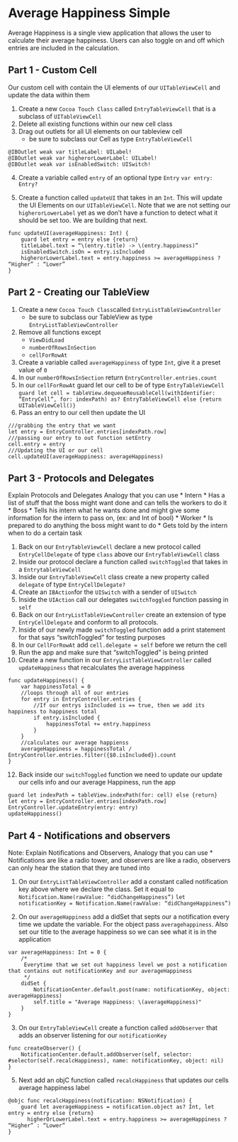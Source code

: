 # Average Happiness Simple
Average Happiness is a single view application that allows the user  to calculate their average happiness. Users can also toggle on and off which entries are included in the calculation.

## Part 1 - Custom Cell
Our custom cell with contain the UI elements of  our `UITableViewCell` and update the data within them

1. Create a new `Cocoa Touch Class` called `EntryTableViewCell`  that is a subclass of `UITableViewCell`
2. Delete all existing functions within our new cell class
3. Drag out outlets for all UI elements on our tableview cell
    * be sure to subclass our Cell as type `EntryTableViewCell`
```
@IBOutlet weak var titleLabel: UILabel!
@IBOutlet weak var higherorLowerLabel: UILabel!
@IBOutlet weak var isEnabledSwitch: UISwitch!
```

4. Create a variable called `entry` of an optional type `Entry`
`var entry: Entry?`

7. Create a function called `updateUI` that takes in an `Int`. This will update the UI Elements on our `UITableViewCell`. Note that we are not setting our `higherorLowerLabel` yet as we don’t  have a function to detect what it should be set too. We are building that next.
```
func updateUI(averageHappiness: Int) {
    guard let entry = entry else {return}
    titleLabel.text = “\(entry.title) -> \(entry.happiness)”
    isEnabledSwitch.isOn = entry.isIncluded
    higherorLowerLabel.text = entry.happiness >= averageHappiness ? “Higher” : “Lower”
}
```

## Part 2 - Creating our TableView
1. Create a new `Cocoa Touch Class`called `EntryListTableViewController`
    * be sure to subclass our TableView as type `EntryListTableViewController`
2. Remove all functions except
    * `ViewDidLoad`
    * `numberOfRowsInSection`
    * `cellForRowAt`
4. Create a variable called `averageHappiness` of type `Int`, give it a preset value of `0`
5. In our `numberOfRowsInSection` return `EntryController.entries.count`
6. In our `cellForRowAt` guard let our cell to be of type `EntryTableViewCell`
`guard let cell = tableView.dequeueReusableCell(withIdentifier: “EntryCell”, for: indexPath) as? EntryTableViewCell else {return UITableViewCell()}`
7. Pass an entry to our cell then update the UI
```
///grabbing the entry that we want
let entry = EntryController.entries[indexPath.row]
///passing our entry to out function setEntry
cell.entry = entry
///Updating the UI or our cell
cell.updateUI(averageHappiness: averageHappiness)
```

## Part 3 - Protocols and Delegates
Explain Protocols and Delegates
Analogy that you can use
    * Intern
        * Has a list of stuff that the boss might want done and can tells the workers to do it
    * Boss
        * Tells his intern what he wants done and might give some information for the intern to pass on,  (ex: and Int of bool)
    * Worker
        * Is prepared to do anything the boss might want to do
        * Gets told by the intern when to  do a certain task
1. Back on our `EntryTableViewCell` declare a new protocol called `EntryCellDelegate` of type `class` above our `EntryTableViewCell` class
2. Inside our protocol declare a function called `switchToggled` that takes in a `EntrytableViewCell`
3. Inside our `EntryTableViewCell` class create a new property called `delegate` of type `EntryCellDelegate?`
4. Create an `IBAction`for the `UISwitch` with a sender of `UISwitch`
5. Inside the `UIAction` call our delegates `switchToggled` function passing in `self`
6. Back on our `EntryListTableViewController` create an extension of type `EntryCellDelegate` and conform to all protocols.
7. Inside of our newly made `switchToggled` function add a print statement for that says “switchToggled” for testing purposes
8. In our `CellForRowAt` add `cell.delegate = self` before we return the cell
9. Run the app and make sure that “switchToggled” is being printed
10. Create a new function in our `EntryListTableViewController` called `updateHappiness` that recalculates the average happiness
```
func updateHappiness() {
    var happinessTotal = 0
    //loops through all of our entries
    for entry in EntryController.entries {
        //If our entrys isIncluded is == true, then we add its happiness to happiness total
        if entry.isIncluded {
            happinessTotal += entry.happiness
        }
    }
    //calculates our average happienss
    averageHappiness = happinessTotal / EntryController.entries.filter({$0.isIncluded}).count
}
```

12. Back inside our `switchToggled` function we need to update our update our cells info and our average Happiness, run the app
```
guard let indexPath = tableView.indexPath(for: cell) else {return}
let entry = EntryController.entries[indexPath.row]
EntryController.updateEntry(entry: entry)
updateHappiness()
```

## Part 4 - Notifications and observers
Note: Explain Notifications and Observers, Analogy that you can use
    * Notifications are like a radio tower, and observers are like a radio, observers can only hear the station that they are tuned into

1. On our `EntryListTableViewController` add a constant called notification key above where we declare the class. Set it equal to `Notification.Name(rawValue: “didChangeHappiness”)`
`let notificationKey = Notification.Name(rawValue: “didChangeHappiness”)`

2. On our `averageHappiness` add a didSet that septs our a notification every time we update the variable. For the object pass `averagehappiness`. Also set our title to the average happiness so we can see what it is in the application
```
var averageHappiness: Int = 0 {
    /*
     Everytime that we set out happiness level we post a notification that contains out notificationKey and our averageHappiness
     */
    didSet {
        NotificationCenter.default.post(name: notificationKey, object: averageHappiness)
        self.title = "Average Happiness: \(averageHappiness)"
    }
}
```

3. On our `EntryTableViewCell` create a function called `addObserver` that adds an observer listening for our `notificationKey`
```
func createObserver() {
    NotificationCenter.default.addObserver(self, selector:
#selector(self.recalcHappiness), name: notificationKey, object: nil)
}
```
5. Next add an objC function called `recalcHappiness` that  updates our cells average happiness label
```
@objc func recalcHappiness(notification: NSNotification) {
    guard let averageHappiness = notification.object as? Int, let entry = entry else {return}
      higherOrLowerLabel.text = entry.happiness >= averageHappiness ? “Higher” : “Lower”
}
```

